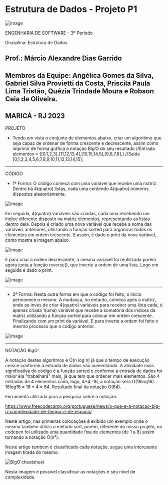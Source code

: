 # Estrutura de Dados - Projeto P1


![image](https://user-images.githubusercontent.com/125207561/227806419-e7b414db-a97d-4a29-a3a3-4f82564f32e1.png)



ENGENHARIA DE SOFTWARE – 3º Período

Disciplina: Estrutura de Dados

Prof.: Márcio Alexandre Dias Garrido
-----------------------

Membros da Equipe: Angélica Gomes da Silva, Gabriel Silva Provietti da Costa, Priscila Paula Lima Tristão, Quézia Trindade Moura e Robson Ceia de Oliveira.
-----------------------

MARICÁ - RJ
2023
-----------------------

PROJETO

 - Tendo em vista o conjunto de elementos abaixo, criar um algoritimo que seja capaz de ordenar de forma crescente e decrescente, assim como imprimir de forma gráfica a notação Big’O do seu resultado
//Entrada
elementos = [[0,1,2,3],[11,12,13,4],[10,15,14,5],[9,8,7,6],]
//Saída
[0,1,2,3,4,5,6,7,8,9,10,11,12,13,14,15];
------------------------

CÓDIGO

 - 1ª Forma:
O código começa com uma variável que recebe uma matriz. Dentro há 4(quatro) listas, cada uma contendo 4(quatro) números dispostos aleatoriamente.

![image](https://user-images.githubusercontent.com/125207561/228072963-85cc22d0-555f-4b97-aca0-d5f52805a792.png)


Em seguida, 4(quatro) variáveis são criadas, cada uma recebendo um índice diferente disposto na matriz elementos, representando as listas dentro dela. Depois é criado uma nova variável que recebe a soma das variáveis anteriores, utilizando a função sorted para organizar todos os elementos em ordem crescente. E assim, é dado o print da nova variável, como mostra a imagem abaixo.

![image](https://user-images.githubusercontent.com/125207561/228073004-ed508dd8-df82-43aa-8b26-2d291937d5db.png)


E para criar a ordem decrescente,  a mesma variável foi reutilizada porém agora junta a função reverse(), que inverte a ordem de uma lista. Logo em seguida é dado o print.

![image](https://user-images.githubusercontent.com/125207561/228073055-db02ee5e-8541-4163-acd8-68244fc31a4d.png)

-----------------------


 - 2ª Forma:
Nesta outra forma em que o código foi feito, o início permanece o mesmo. A mudança, no entanto, começa após a matriz, onde ao invés de criar 4(quatro) variáveis para receber uma lista cada, é apenas criada 1(uma) variável que recebe a somatória dos índices da matriz utilizando a função sorted para colocar em ordem crescente. Finalizando com um print da variável. E para inverte a ordem foi feito o mesmo processo que o código anterior.

![image](https://user-images.githubusercontent.com/125207561/228073103-205fde32-a28a-4ba5-8f7e-731ae481e5ef.png)

-------------------------


NOTAÇÃO BigO’

A notação destes algoritmos é O(n log n) já que o tempo de execução cresce conforme a entrada de dados vão aumentando.
A atividade mais significativa do código é a função sorted e conforme a entrada de dados for maior ela "trabalhará" mais, já que tem que ordenar mais elementos.
São 4 entradas de 4 elementos cada, logo, 4*4=16, a notação será O(16log16).
16log16 = 16 * 4 = 64.
Resultado final da notação O(64).

Ferramenta utilizada para a pesquisa sobre a notação:

https://www.freecodecamp.org/portuguese/news/o-que-e-a-notacao-big-o-complexidade-de-tempo-e-de-espaco/

Neste artigo, nas primeiras colocações é exibido um exemplo onde o mesmo também utiliza o método sort, porém, diferente do nosso projeto, no codepen foi utilizado uma quantidade fixa de elementos (de 1 a 8) assim tornando a notação O(n²).

Neste artigo também é classificado cada notação, segue uma interesante imagem tirada do mesmo.

![BigO'cheatsheet](https://user-images.githubusercontent.com/82628852/228044983-aa7f05ee-9306-4be8-ba8e-75884eaf79bd.png)

Nesta imagem é possível classificar as notações e seu nível de complexidade.
